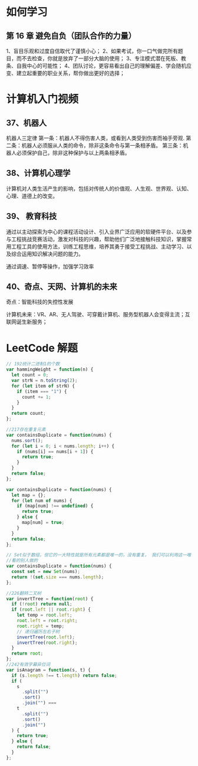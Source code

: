 # 如何学习

## 第 16 章 避免自负（团队合作的力量）

1、盲目乐观和过度自信取代了谨慎小心；
2、如果考试，你一口气做完所有题目，而不去检查，你就是放弃了一部分大脑的使用；
3、专注模式潜在死板、教条、自我中心的可能性；
4、团队讨论，更容易看出自己的理解偏差、学会随机应变、建立起重要的职业关系，帮你做出更好的选择；

# 计算机入门视频

## 37、机器人

机器人三定律
第一条：机器人不得伤害人类，或看到人类受到伤害而袖手旁观.
第二条：机器人必须服从人类的命令，除非这条命令与第一条相矛盾。
第三条：机器人必须保护自己，除非这种保护与以上两条相矛盾。

## 38、计算机心理学

计算机对人类生活产生的影响，包括对传统人的价值观、人生观、世界观、认知、心理、道德上的改变。

## 39、 教育科技

通过以主动探索为中心的课程活动设计、引入业界广泛应用的软硬件平台、以及参与工程挑战竞赛活动，激发对科技的兴趣，帮助他们广泛地接触科技知识，掌握常用工程工具的使用方法，训练工程思维，培养其勇于接受工程挑战、主动学习、以及综合运用知识解决问题的能力。

通过调速、暂停等操作，加强学习效率

## 40、奇点、天网、计算机的未来

奇点：智能科技的失控性发展

计算机未来：VR、AR、无人驾驶、可穿戴计算机、服务型机器人会变得主流；互联网诞生新服务；

# LeetCode 解题

```javascript
// 192统计二进制1的个数
var hammingWeight = function(n) {
  let count = 0;
  var strN = n.toString(2);
  for (let item of strN) {
    if (item === "1") {
      count += 1;
    }
  }
  return count;
};

//217存在重复元素
var containsDuplicate = function(nums) {
  nums.sort();
  for (let i = 0; i < nums.length; i++) {
    if (nums[i] == nums[i + 1]) {
      return true;
    }
  }
  return false;
};

var containsDuplicate = function(nums) {
  let map = {};
  for (let num of nums) {
    if (map[num] !== undefined) {
      return true;
    } else {
      map[num] = true;
    }
  }
  return false;
};

// Set似于数组，但它的一大特性就是所有元素都是唯一的，没有重复。 我们可以利用这一唯一特性进行数组的去重工作。
//看的别人做的
var containsDuplicate = function(nums) {
  const set = new Set(nums);
  return !(set.size === nums.length);
};

//226翻转二叉树
var invertTree = function(root) {
  if (!root) return null;
  if (root.left || root.right) {
    let temp = root.left;
    root.left = root.right;
    root.right = temp;
    // 递归遍历左右子树
    invertTree(root.left);
    invertTree(root.right);
  }
  return root;
};
//242有效字幕异位词
var isAnagram = function(s, t) {
  if (s.length !== t.length) return false;
  if (
    s
      .split("")
      .sort()
      .join("") ===
    t
      .split("")
      .sort()
      .join("")
  ) {
    return true;
  } else {
    return false;
  }
};
```
